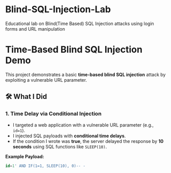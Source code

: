 # Blind-SQL-Injection-Lab
Educational lab on Blind(Time Based) SQL Injection attacks using login forms and URL manipulation
# Time-Based Blind SQL Injection Demo

This project demonstrates a basic **time-based blind SQL injection** attack by exploiting a vulnerable URL parameter.

## 🛠 What I Did

### 1. Time Delay via Conditional Injection

- I targeted a web application with a vulnerable URL parameter (e.g., `id=1`).
- I injected SQL payloads with **conditional time delays**.
- If the condition I wrote was **true**, the server delayed the response by **10 seconds** using SQL functions like `SLEEP(10)`.

**Example Payload:**

```sql
id=1' AND IF(1=1, SLEEP(10), 0)-- -
